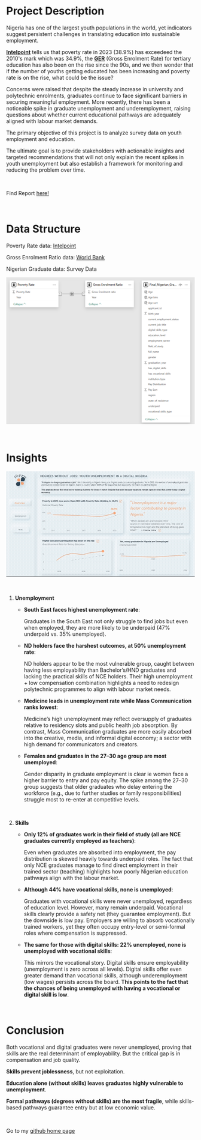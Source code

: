 # Project Description

Nigeria has one of the largest youth populations in the world, yet indicators suggest persistent challenges in translating education into sustainable employment. 

**[Intelpoint](https://intelpoint.co/blogs/nigerias-poverty-rate-trend-from1960-to-2024/)** tells us that poverty rate in 2023 (38.9%) has exceedeed the 2010's mark which was 34.9%, the **[GER](https://data.worldbank.org/indicator/SE.TER.ENRR?locations=NG)** (Gross Enrolment Rate) for tertiary education has also been on the rise since the 90s, and we then wonder that if the number of youths getting educated has been increasing and poverty rate is on the rise, what could be the issue?

Concerns were raised that despite the steady increase in university and polytechnic enrolments, graduates continue to face significant barriers in securing meaningful employment. More recently, there has been a noticeable spike in graduate unemployment and underemployment, raising questions about whether current educational pathways are adequately aligned with labour market demands.

The primary objective of this project is to analyze survey data on youth employment and education.

The ultimate goal is to provide stakeholders with actionable insights and targeted recommendations that will not only explain the recent spikes in youth unemployment but also establish a framework for monitoring and reducing the problem over time.


<br/>


Find Report [here!](https://app.powerbi.com/view?r=eyJrIjoiNDQ0ZmZiNjktOTc3OS00NzU0LTkyOGYtNjY5NDgzNjRkOTFmIiwidCI6IjY5M2I4NzFiLTNhMjItNDUxOS04ZjZhLTFhYjNjOTI4Y2FlMSJ9)


<br/>

# Data Structure

Poverty Rate data: [Intelpoint](https://intelpoint.co/blogs/nigerias-poverty-rate-trend-from1960-to-2024/)

Gross Enrolment Ratio data: [World Bank](https://data.worldbank.org/indicator/SE.TER.ENRR?locations=NG)

Nigerian Graduate data: Survey Data

![Unemployment](https://github.com/Blessing336/Youth_Unemployment_in_a_Digital_Nigeria/blob/51be4df1d4f7e6839e9c74831c447923defabc17/Resources/Unemployment%20Data%20Structure.png)


<br/>

# Insights


![Unemployment](https://github.com/Blessing336/Youth_Unemployment_in_a_Digital_Nigeria/blob/c2d71593819c541f7bfe08adbd6a21b32ca006cc/Resources/Unemployment_gif.gif)


<br/>


1. **Unemployment**

    * **South East faces highest unemployment rate**:

      Graduates in the South East not only struggle to find jobs but even when employed, they are more likely to be underpaid (47% underpaid vs. 35% unemployed).


    * **ND holders face the harshest outcomes, at 50% unemployment rate**:

      ND holders appear to be the most vulnerable group, caught between having less employability than Bachelor’s/HND graduates and lacking the practical skills of NCE holders. Their high unemployment + low compensation combination highlights a need to redesign polytechnic programmes to align with labour market needs.


    * **Medicine leads in unemployment rate while Mass Communication ranks lowest**:

      Medicine’s high unemployment may reflect oversupply of graduates relative to residency slots and public health job absorption. By contrast, Mass Communication graduates are more easily absorbed into the creative, media, and informal digital economy; a sector with high demand for communicators and creators.


    * **Females and graduates in the 27–30 age group are most unemployed**:

      Gender disparity in graduate employment is clear ie women face a higher barrier to entry and pay equity. The spike among the 27–30 group suggests that older graduates who delay entering the workforce (e.g., due to further studies or family responsibilities) struggle most to re-enter at competitive levels.

<br/>

2. **Skills**

    * **Only 12% of graduates work in their field of study (all are NCE graduates currently employed as teachers)**:

      Even when graduates are absorbed into employment, the pay distribution is skewed heavily towards underpaid roles. The fact that only NCE graduates manage to find direct employment in their trained sector (teaching) highlights how poorly Nigerian education pathways align with the labour market.

    * **Although 44% have vocational skills, none is unemployed**:

      Graduates with vocational skills were never unemployed, regardless of education level. However, many remain underpaid. Vocational skills clearly provide a safety net (they guarantee employment). But the downside is low pay. Employers are willing to absorb vocationally trained workers, yet they often occupy entry-level or semi-formal roles where compensation is suppressed.

    * **The same for those with digital skills: 22% unemployed, none is unemployed with vocational skills**:

      This mirrors the vocational story. Digital skills ensure employability (unemployment is zero across all levels). Digital skills offer even greater demand than vocational skills, although underemployment (low wages) persists across the board. **This points to the fact that the chances of being unemployed with having a vocational or digital skill is low**.

<br/>

# Conclusion

Both vocational and digital graduates were never unemployed, proving that skills are the real determinant of employability. But the critical gap is in compensation and job quality.

**Skills prevent joblessness**, but not exploitation.

**Education alone (without skills) leaves graduates highly vulnerable to unemployment**.

**Formal pathways (degrees without skills) are the most fragile**, while skills-based pathways guarantee entry but at low economic value.





<br/>

Go to my [github home page](https://github.com/Blessing336)







